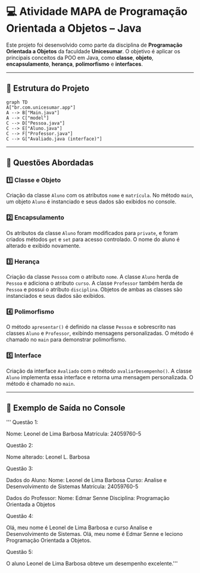# 💻 Atividade MAPA de Programação Orientada a Objetos – Java

Este projeto foi desenvolvido como parte da disciplina de **Programação Orientada a Objetos** da faculdade **Unicesumar**. O objetivo é aplicar os principais conceitos da POO em Java, como **classe**, **objeto**, **encapsulamento**, **herança**, **polimorfismo** e **interfaces**.

---

## 📁 Estrutura do Projeto

```mermaid
graph TD
A["br.com.unicesumar.app"]
A --> B["Main.java"]
A --> C["model"]
C --> D["Pessoa.java"]
C --> E["Aluno.java"]
C --> F["Professor.java"]
C --> G["Avaliado.java (interface)"]
```

---

## 🧠 Questões Abordadas

### 1️⃣ Classe e Objeto
Criação da classe `Aluno` com os atributos `nome` e `matrícula`. No método `main`, um objeto `Aluno` é instanciado e seus dados são exibidos no console.

### 2️⃣ Encapsulamento
Os atributos da classe `Aluno` foram modificados para `private`, e foram criados métodos `get` e `set` para acesso controlado. O nome do aluno é alterado e exibido novamente.

### 3️⃣ Herança
Criação da classe `Pessoa` com o atributo `nome`. A classe `Aluno` herda de `Pessoa` e adiciona o atributo `curso`. A classe `Professor` também herda de `Pessoa` e possui o atributo `disciplina`. Objetos de ambas as classes são instanciados e seus dados são exibidos.

### 4️⃣ Polimorfismo
O método `apresentar()` é definido na classe `Pessoa` e sobrescrito nas classes `Aluno` e `Professor`, exibindo mensagens personalizadas. O método é chamado no `main` para demonstrar polimorfismo.

### 5️⃣ Interface
Criação da interface `Avaliado` com o método `avaliarDesempenho()`. A classe `Aluno` implementa essa interface e retorna uma mensagem personalizada. O método é chamado no `main`.

---

## 🧪 Exemplo de Saída no Console

'''
Questão 1:

Nome: Leonel de Lima Barbosa
Matrícula: 24059760-5

Questão 2:

Nome alterado: Leonel L. Barbosa

Questão 3:

Dados do Aluno:
Nome: Leonel de Lima Barbosa
Curso: Analise e Desenvolvimento de Sistemas
Matrícula: 24059760-5

Dados do Professor:
Nome: Edmar Senne
Disciplina: Programação Orientada a Objetos

Questão 4:

Olá, meu nome é Leonel de Lima Barbosa e curso Analise e Desenvolvimento de Sistemas.
Olá, meu nome é Edmar Senne e leciono Programação Orientada a Objetos.

Questão 5:

O aluno Leonel de Lima Barbosa obteve um desempenho excelente.'''
